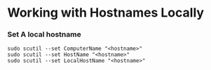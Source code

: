 # Working with Hostnames Locally

### Set A local hostname

```shell
sudo scutil --set ComputerName "<hostname>"
sudo scutil --set HostName "<hostname>"
sudo scutil --set LocalHostName "<hostname>"
```